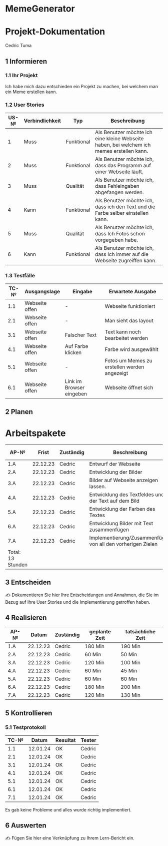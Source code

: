 # MemeGenerator

# Projekt-Dokumentation



Cedric Tuma


## 1 Informieren

### 1.1 Ihr Projekt

Ich habe mich dazu entschieden ein Projekt zu machen, bei welchem man ein Meme erstellen kann.

### 1.2 User Stories

| US-№ | Verbindlichkeit | Typ  | Beschreibung                       |
| ---- | --------------- | ---- | ---------------------------------- |
| 1    | Muss            | Funktional | Als Benutzer möchte ich eine kleine Webseite haben, bei welchem ich memes erstellen kann. |
| 2    | Muss            | Funktional | Als Benutzer möchte ich, dass das Programm auf einer Webseite läuft. |
| 3    | Muss            | Qualität  | Als Benutzer möchte ich, dass Fehleingaben abgefangen werden. |
| 4    | Kann            | Funktional | Als Benutzer möchte ich, dass ich den Text und die Farbe selber einstellen kann.  |
| 5    | Muss            | Qualität  | Als Benutzer möchte ich, dass Ich Fotos schon vorgegeben habe. |
| 6    | Kann            | Funktional | Als Benutzer möchte ich, dass Ich immer auf die Webseite zugreiffen kann.|



### 1.3 Testfälle

| TC-№ | Ausgangslage | Eingabe | Erwartete Ausgabe |
| ----- | ------------ | ------- | ----------------- |
| 1.1  | Webseite offen | - | Webseite funktioniert |
| 2.1  | Webseite offen | - | Man sieht das layout |
| 3.1  | Webseite offen | Falscher Text | Text kann noch bearbeitet werden |
| 4.1  | Webseite offen | Auf Farbe klicken | Farbe wird ausgewählt |
| 5.1  | Webseite offen | - | Fotos um Memes zu erstellen werden angezeigt |
| 6.1  | Webseite offen | Link im Browser eingeben | Webseite öffnet sich |




## 2 Planen

# Arbeitspakete

| AP-№ | Frist | Zuständig | Beschreibung | Geplante Zeit |
| ---- | ----- | --------- | ------------ | ------------- |
| 1.A  | 22.12.23 | Cedric | Entwurf der Webseite | 180 Min |
| 2.A  | 22.12.23 | Cedric | Entwicklung der Bilder | 60 Min |
| 3.A  | 22.12.23 | Cedric | Bilder auf Webseite anzeigen lassen. | 120 Min |
| 4.A  | 22.12.23 | Cedric | Entwicklung des Textfeldes und der Text auf dem Bild | 60 Min |
| 5.A  | 22.12.23 | Cedric | Entwicklung der Farben des Textes | 60 Min |
| 6.A  | 22.12.23 | Cedric | Entwicklung Bilder mit Text zusammenfügen | 180 Min |
| 7.A  | 22.12.23 | Cedric | Implementierung/Zusammenfügen von all den vorherigen Zielen | 120 Min |
|Total: 13 Stunden| | | | |



## 3 Entscheiden

✍️ Dokumentieren Sie hier Ihre Entscheidungen und Annahmen, die Sie im Bezug auf Ihre User Stories und die Implementierung getroffen haben.

## 4 Realisieren

| AP-№ | Datum | Zuständig | geplante Zeit | tatsächliche Zeit |
| ---- | ----- | --------- | ------------- | ----------------- |
| 1.A | 22.12.23 | Cedric |  180 Min | 190 Min |
| 2.A | 22.12.23 | Cedric |  60 Min | 50 Min |
| 3.A | 22.12.23 | Cedric |  120 Min | 100 Min |
| 4.A | 22.12.23 | Cedric |  60 Min | 45 Min |
| 5.A | 22.12.23 | Cedric | 60 Min | 60 Min |
| 6.A | 22.12.23 | Cedric | 180 Min | 200 Min |
| 7.A | 22.12.23 | Cedric |  120 Min | 130 Min  |




## 5 Kontrollieren

### 5.1 Testprotokoll

| TC-№ | Datum | Resultat | Tester |
| ---- | ----- | -------- | ------ |
| 1.1  | 12.01.24      |  OK        | Cedric |
| 2.1  | 12.01.24      |  OK        | Cedric |
| 3.1  | 12.01.24      |  OK        | Cedric       |
| 4.1  | 12.01.24      |  OK        | Cedric        |
| 5.1  | 12.01.24      |  OK        | Cedric        |
| 6.1  | 12.01.24      |  OK        | Cedric        |
| 7.1  | 12.01.24      |  OK        | Cedric        |

Es gab keine Probleme und alles wurde richtig implementiert.


## 6 Auswerten

✍️ Fügen Sie hier eine Verknüpfung zu Ihrem Lern-Bericht ein.
